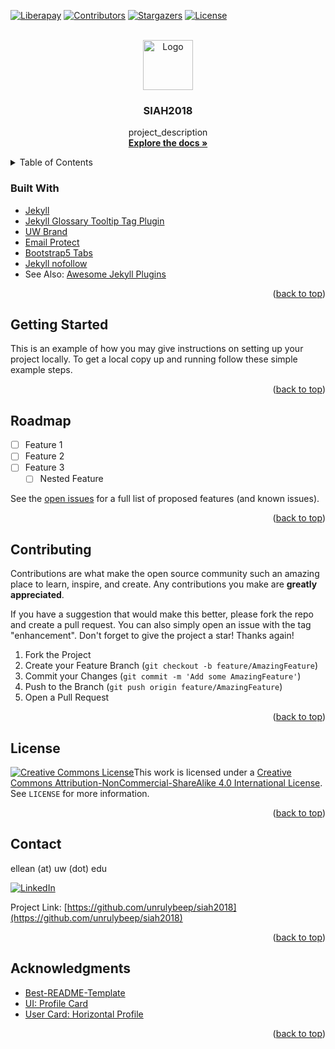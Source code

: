 <div id="top"></div>

<!-- PROJECT SHIELDS -->
<!--
*** I'm using markdown "reference style" links for readability.
*** Reference links are enclosed in brackets [ ] instead of parentheses ( ).
*** See the bottom of this document for the declaration of the reference variables
*** for contributors-url, forks-url, etc. This is an optional, concise syntax you may use.
*** https://www.markdownguide.org/basic-syntax/#reference-style-links
-->
[![Liberapay][liberapay-shield]][liberapay-url]
[![Contributors][contributors-shield]][contributors-url]
[![Stargazers][stars-shield]][stars-url]
[![License][license-shield]][license-url]

<!-- PROJECT LOGO -->
<br />
<div align="center">
  <a href="https://github.com/unrulybeep/siah2018">
    <img src="images/logo.png" alt="Logo" width="80" height="80">
  </a>

<h3 align="center">SIAH2018</h3>

  <p align="center">
    project_description
    <br />
    <a href="https://github.com/unrulybeep/siah2018"><strong>Explore the docs »</strong></a>
  </p>
</div>


<!-- TABLE OF CONTENTS -->
<details>
  <summary>Table of Contents</summary>

  { toc }
</details>

### Built With

* [Jekyll](https://jekyllrb.com)
* [Jekyll Glossary Tooltip Tag Plugin](https://github.com/erikw/jekyll-glossary_tooltip)
* [UW Brand](https://www.washington.edu/brand)
* [Email Protect](https://github.com/vwochnik/jekyll-email-protect)
* [Bootstrap5 Tabs](https://github.com/mslinn/jekyll_bootstrap5_tabs)
* [Jekyll nofollow](https://github.com/techiediaries/jekyll-autonofollow)
* See Also: [Awesome Jekyll Plugins](https://github.com/planetjekyll/awesome-jekyll-plugins)

<p align="right">(<a href="#top">back to top</a>)</p>

<!-- GETTING STARTED -->
## Getting Started

This is an example of how you may give instructions on setting up your project locally.
To get a local copy up and running follow these simple example steps.

<p align="right">(<a href="#top">back to top</a>)</p>

<!-- ROADMAP -->
## Roadmap

- [ ] Feature 1
- [ ] Feature 2
- [ ] Feature 3
    - [ ] Nested Feature

See the [open issues](https://github.com/unrulybeep/siah2018/issues) for a full list of proposed features (and known issues).

<p align="right">(<a href="#top">back to top</a>)</p>

<!-- CONTRIBUTING -->
## Contributing

Contributions are what make the open source community such an amazing place to learn, inspire, and create. Any contributions you make are **greatly appreciated**.

If you have a suggestion that would make this better, please fork the repo and create a pull request. You can also simply open an issue with the tag "enhancement".
Don't forget to give the project a star! Thanks again!

1. Fork the Project
2. Create your Feature Branch (`git checkout -b feature/AmazingFeature`)
3. Commit your Changes (`git commit -m 'Add some AmazingFeature'`)
4. Push to the Branch (`git push origin feature/AmazingFeature`)
5. Open a Pull Request

<p align="right">(<a href="#top">back to top</a>)</p>

<!-- LICENSE -->
## License

<a rel="license" href="http://creativecommons.org/licenses/by-nc-sa/4.0/"><img alt="Creative Commons License" style="border-width:0" src="https://i.creativecommons.org/l/by-nc-sa/4.0/88x31.png" /></a>This work is licensed under a <a rel="license" href="http://creativecommons.org/licenses/by-nc-sa/4.0/">Creative Commons Attribution-NonCommercial-ShareAlike 4.0 International License</a>. See `LICENSE` for more information.

<p align="right">(<a href="#top">back to top</a>)</p>

<!-- CONTACT -->
## Contact

ellean (at) uw (dot) edu

[![LinkedIn][linkedin-shield]][linkedin-url]

Project Link: [https://github.com/unrulybeep/siah2018](https://github.com/unrulybeep/siah2018)

<p align="right">(<a href="#top">back to top</a>)</p>

<!-- ACKNOWLEDGMENTS -->
## Acknowledgments

* [Best-README-Template](https://github.com/othneildrew/Best-README-Template)
* [UI: Profile Card](https://codepen.io/jasper/pen/bpLLZe)
* [User Card: Horizontal Profile](https://codepen.io/Amayzin/pen/QPzqbV)


<p align="right">(<a href="#top">back to top</a>)</p>

<!-- MARKDOWN LINKS & IMAGES -->
<!-- https://www.markdownguide.org/basic-syntax/#reference-style-links -->
[contributors-shield]: https://img.shields.io/github/contributors/unrulybeep/siah2018.svg?style=for-the-badge
[contributors-url]: https://github.com/unrulybeep/siah2018/graphs/contributors
[forks-shield]: https://img.shields.io/github/forks/unrulybeep/siah2018.svg?style=for-the-badge
[forks-url]: https://github.com/unrulybeep/siah2018/network/members
[stars-shield]: https://img.shields.io/github/stars/unrulybeep/siah2018.svg?style=for-the-badge
[stars-url]: https://github.com/unrulybeep/siah2018/stargazers
[issues-shield]: https://img.shields.io/github/issues/unrulybeep/siah2018.svg?style=for-the-badge
[issues-url]: https://github.com/unrulybeep/siah2018/issues
[license-shield]: https://img.shields.io/github/license/unrulybeep/siah2018?logo=creativecommons&style=for-the-badge
[license-url]: https://github.com/unrulybeep/siah2018/blob/LICENSE
[linkedin-shield]: https://img.shields.io/badge/-LinkedIn-black.svg?style=for-the-badge&logo=linkedin&colorB=555
[linkedin-url]: https://linkedin.com/in/ellean
[product-screenshot]: images/screenshot.png
[liberapay-url]: https://liberapay.com/ellean/donate
[liberapay-shield]: https://img.shields.io/liberapay/patrons/ellean?label=Liberapay%20Patrons&style=for-the-badge
